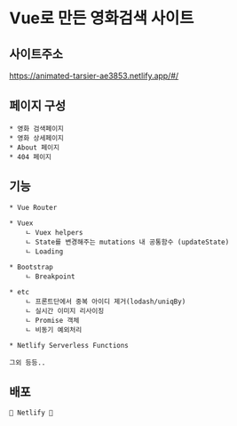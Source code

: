 # Vue로 만든 영화검색 사이트

## 사이트주소
https://animated-tarsier-ae3853.netlify.app/#/

## 페이지 구성
```
* 영화 검색페이지
* 영화 상세페이지
* About 페이지
* 404 페이지
```

## 기능
```
* Vue Router
    
* Vuex
    ㄴ Vuex helpers
    ㄴ State를 변경해주는 mutations 내 공통함수 (updateState)
    ㄴ Loading

* Bootstrap
    ㄴ Breakpoint

* etc
    ㄴ 프론트단에서 중복 아이디 제거(lodash/uniqBy)
    ㄴ 실시간 이미지 리사이징
    ㄴ Promise 객체
    ㄴ 비동기 예외처리

* Netlify Serverless Functions

그외 등등..
```

## 배포
```
💖 Netlify 💖
```
